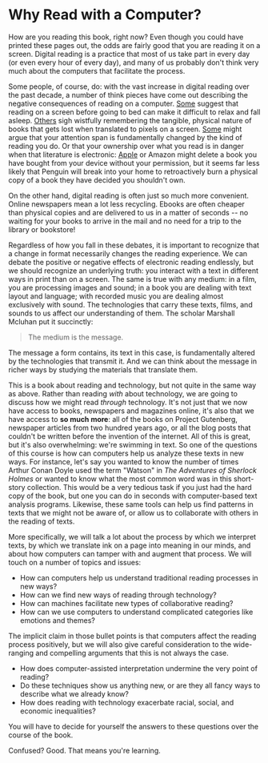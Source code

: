 # Why Read with a Computer?

How are you reading this book, right now? Even though you could have printed these pages out, the odds are fairly good that you are reading it on a screen. Digital reading is a practice that most of us take part in every day \(or even every hour of every day\), and many of us probably don't think very much about the computers that facilitate the process. 

Some people, of course, do: with the vast increase in digital reading over the past decade, a number of think pieces have come out describing the negative consequences of reading on a computer. [Some](http://www.businessinsider.com/why-its-bad-to-use-your-phone-before-bed-2015-7) suggest that reading on a screen before going to bed can make it difficult to relax and fall asleep. [Others](http://mashable.com/2013/01/16/e-books-vs-print/#ODRLdijcJPqA) sigh wistfully remembering the tangible, physical nature of books that gets lost when translated to pixels on a screen. [Some](http://psychminds.com/is-the-internet-destroying-our-attentions-span/) might argue that your attention span is fundamentally changed by the kind of reading you do. Or that your ownership over what you read is in danger when that literature is electronic: [Apple](https://9to5mac.com/2016/05/13/apple-officially-acknowledges-reports-of-personal-music-files-being-deleted-itunes-update-coming-next-week-to-hopefully-fix-the-bug/) or Amazon might delete a book you have bought from your device without your permission, but it seems far less likely that Penguin will break into your home to retroactively burn a physical copy of a book they have decided you shouldn't own.  

On the other hand, digital reading is often just so much more convenient. Online newspapers mean a lot less recycling.  Ebooks are often cheaper than physical copies and are delivered to us in a matter of seconds -- no waiting for your books to arrive in the mail and no need for a trip to the library or bookstore!

Regardless of how you fall in these debates, it is important to recognize that a change in format necessarily changes the reading experience. We can debate the positive or negative effects of electronic reading endlessly, but we should recognize an underlying truth: you interact with a text in different ways in print than on a screen. The same is true with any medium: in a film, you are processing images and sound; in a book you are dealing with text layout and language; with recorded music you are dealing almost exclusively with sound. The technologies that carry these texts, films, and sounds to us affect our understanding of them. The scholar Marshall Mcluhan put it succinctly:

> The medium is the message.

The message a form contains, its text in this case, is fundamentally altered by the technologies that transmit it. And we can think about the message in richer ways by studying the materials that translate them.

This is a book about reading and technology, but not quite in the same way as above. Rather than reading _with_ about technology, we are going to discuss how we might read _through_ technology. It's not just that we now have access to books, newspapers and magazines online, it's also that we have access to **so much more**: all of the books on Project Gutenberg, newspaper articles from two hundred years ago, or all the blog posts that couldn't be written before the invention of the internet.  All of this is great, but it's also overwhelming: we're swimming in text.  So one of the questions of this course is how can computers help us analyze these texts in new ways.  For instance, let's say you wanted to know the number of times Arthur Conan Doyle used the term "Watson" in _The Adventures of Sherlock Holmes_ or wanted to know what the most common word was in this short-story collection.  This would be a very tedious task if you just had the hard copy of the book, but one you can do in seconds with computer-based text analysis programs.  Likewise, these same tools can help us find patterns in texts that we might not be aware of, or allow us to collaborate with others in the reading of texts.

More specifically, we will talk a lot about the process by which we interpret texts, by which we translate ink on a page into meaning in our minds, and about how computers can tamper with and augment that process. We will touch on a number of topics and issues:

* How can computers help us understand traditional reading processes in new ways?
* How can we find new ways of reading through technology?
* How can machines facilitate new types of collaborative reading?
* How can we use computers to understand complicated categories like emotions and themes?

The implicit claim in those bullet points is that computers affect the reading process positively, but we will also give careful consideration to the wide-ranging and compelling arguments that this is not always the case.

* How does computer-assisted interpretation undermine the very point of reading?
* Do these techniques show us anything new, or are they all fancy ways to describe what we already know?
* How does reading with technology exacerbate racial, social, and economic inequalities?

You will have to decide for yourself the answers to these questions over the course of the book. 

Confused? Good. That means you're learning.

